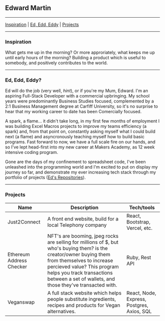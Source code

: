 ## Edward Martin
***
[Inspiration](#Inspiration) | [Ed, Edd, Eddy](#Ed) | [Projects](#Projects)
***

### <a name="Inspiration">Inspiration</a>
What gets me up in the morning? Or more approriately, what keeps me up until early hours of the morning? Building a product which is useful to somebody, and positively contributes to the world. 

***

### <a name="Ed">Ed, Edd, Eddy?</a>
Ed will do the job (very well, *hint*), or if you're my Mum, Edward. I'm an aspiring Full-Stack Developer with a commercial upbringing. My school years were predominantly Business Studies focused, complemented by a 2:1 Business Management degree at Carfiff University, so it's no surprise to hear that my working career to date has been Comercially focused. 

A spark, a flame... it didn't take long, in my first few months of employment I was building Excel Macros projects to improve my teams efficiency (a spark) and, from that point on, constantly asking myself what I could build next (a flame) and asyncronously teaching myself how to build basic programs. Fast forward to now, we have a full scale fire on our hands, and so I've lept head-first into my new career at Makers Academy, as 12 week intensive coding program.

Gone are the days of my confinement to spreadsheet code, I've been unleashed into the programming world and I'm excited to put on display my journey so far, and demonstrate my ever increasing tech stack through my portfolio of projects ([Ed's Repositories](https://github.com/EMDevelop?tab=repositories)).


***

### <a name="Projects">Projects</a>

| Name                         | Description       | Tech/tools        |
| ---------------------------- | ----------------- | ----------------- |
| Just2Connect           | A front end website, build for a local Telephony company | React, Bootstrap, Vercel, etc. |
| Ethereum Address Checker | NFT's are booming, jpeg rocks are selling for millions of $, but who's buying them? is the creator/owner buying them from themselves to increase percieved value? This program helps you track transactions between a set of wallets, and those they've transacted with. | Ruby, Rest API              |
| Veganswap | A full stack website which helps people substitute ingredients, recipes and products for Vegan alternatives. | React, Node, Express, Postgres, Axios, SQL|

